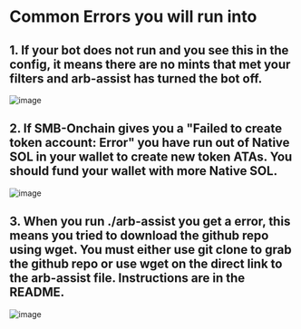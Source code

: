 # Common Errors you will run into

## 1. If your bot does not run and you see this in the config, it means there are no mints that met your filters and arb-assist has turned the bot off.

![image](https://github.com/user-attachments/assets/114a929f-9d3c-4dbd-a872-11a0d82213ff)

## 2. If SMB-Onchain gives you a "Failed to create token account: Error" you have run out of Native SOL in your wallet to create new token ATAs. You should fund your wallet with more Native SOL.

![image](https://github.com/user-attachments/assets/23a202ae-0c94-47c9-a31e-901df1afa1ba)

## 3. When you run ./arb-assist you get a <!DOCTYPE html> error, this means you tried to download the github repo using wget. You must either use git clone to grab the github repo or use wget on the direct link to the arb-assist file. Instructions are in the README.

![image](https://github.com/user-attachments/assets/cafdc9dd-f354-4ebf-b18f-4f1b8cd93043)

